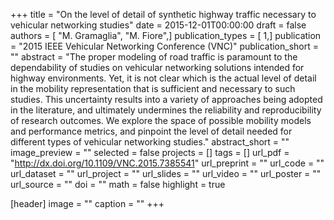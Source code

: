 +++
title = "On the level of detail of synthetic highway traffic necessary to vehicular networking studies"
date = 2015-12-01T00:00:00
draft = false
authors = [ "M. Gramaglia", "M. Fiore",]
publication_types = [ 1,]
publication = "2015 IEEE Vehicular Networking Conference (VNC)"
publication_short = ""
abstract = "The proper modeling of road traffic is paramount to the dependability of studies on vehicular networking solutions intended for highway environments. Yet, it is not clear which is the actual level of detail in the mobility representation that is sufficient and necessary to such studies. This uncertainty results into a variety of approaches being adopted in the literature, and ultimately undermines the reliability and reproducibility of research outcomes. We explore the space of possible mobility models and performance metrics, and pinpoint the level of detail needed for different types of vehicular networking studies."
abstract_short = ""
image_preview = ""
selected = false
projects = []
tags = []
url_pdf = "http://dx.doi.org/10.1109/VNC.2015.7385541"
url_preprint = ""
url_code = ""
url_dataset = ""
url_project = ""
url_slides = ""
url_video = ""
url_poster = ""
url_source = ""
doi = ""
math = false
highlight = true

[header]
image = ""
caption = ""
+++
